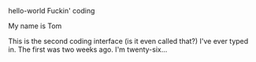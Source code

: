 <html>
hello-world
<head>
  Fuckin' coding
</head>
<body>
    <p>My name is Tom</p>
    <p>This is the second coding interface (is it even called that?) I've ever typed in. The first was two weeks ago. I'm twenty-six... </p>
</body>

